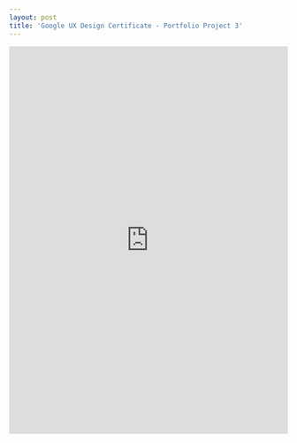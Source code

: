 ```yaml
---
layout: post
title: 'Google UX Design Certificate - Portfolio Project 3'
---
```



<style>
  .responsive-google-slides {
    position: relative;
    padding-bottom: 56.25%; /* 16:9 Ratio */
    height: 0;
    overflow: hidden;
    width: 100%;
    height: 100%;
  }
  .responsive-google-slides iframe {
    border: 0;
    position: absolute;
    top: 0;
    left: 0;
    width: 100%;
    height: 100%;
    max-width: 1200px;
    max-height: 700px;
  }
</style>

<div class="responsive-google-slides">
  <iframe class="responsive-google-slides" src="https://docs.google.com/presentation/d/e/2PACX-1vTP62eUOeGWHuVnUGjwwG4fWN2r4IP_ywcPwMAbGs2VZruaEqqlETmEr7eJoxZh1Un6WdqxhtosoPDT/embed"></iframe>
</div>

